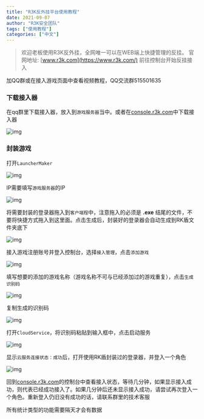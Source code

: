 ```yaml
---
title: "R3K反外挂平台使用教程"
date: 2021-09-07
author: "R3K安全团队"
tags: ["使用教程"]
categories: ["中文"]
---
```


>欢迎老板使用R3K反外挂，全网唯一可以在WEB端上快捷管理的反挂。
>官网地址: [www.r3k.com](https://www.r3k.com/) 
>前往控制台开始反挂接入

加QQ群或在接入游戏页面中查看视频教程，QQ交流群515501635

### 下载接入器
在qq群里下载接入器，放入到`游戏服务器`当中。或者在[console.r3k.com](https://console.r3k.com)中下载接入器 

![img](/images/image.png) 

### 封装游戏
打开`LauncherMaker`

![img](/images/image-2.png) 

IP需要填写`游戏服务器`的IP 

![img](/images/image-3.png) 

将需要封装的登录器拖入到`客户端程`中，注意拖入的必须是 **.exe** 结尾的文件，不要将快捷方式拖入到这里面。点击生成后，封装好的登录器会自动生成到RK盾文件夹底下 

![img](/images/image-4.png) 

接入游戏注册账号并登入控制台，选择`接入管理`，点击`添加游戏` 

![img](/images/image-5.png) 

填写想要的添加的游戏名称（游戏名称不可与已经添加过的游戏重复），点击`生成识别码` 

![img](/images/image-6.png) 

复制生成的识别码 

![img](/images/image-7.png) 

打开`CloudService`，将识别码粘贴到输入框中，点击启动服务 

![img](/images/image-8.png) 

显示`云服务连接状态：成功`后，打开使用RK盾封装过的登录器，并登入一个角色 

![img](/images/image-9.png) 

回到[console.r3k.com](https://console.r3k.com)的控制台中查看接入状态，等待几分钟，如果显示接入成功，则代表已经成功接入了。如果几分钟后还未显示接入成功，请尝试再次登入一个角色。重新登入仍旧没有成功的话，请联系群里的技术客服 

所有统计类型的功能需要隔天才会有数据 



